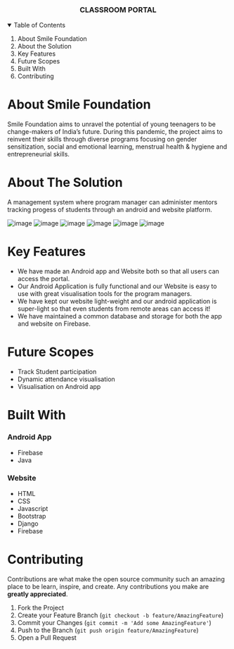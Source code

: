 

  <h3 align="center">CLASSROOM PORTAL</h3>



<!-- TABLE OF CONTENTS -->
<details open="open">
  <summary>Table of Contents</summary>
  <ol>
    <li>About Smile Foundation
    <li>About the Solution</li>
     <li>Key Features</li>
    <li>Future Scopes</li>
     <li>Built With </li>
   <li>Contributing</li>
  </ol>
</details>


# About Smile Foundation
<p>Smile Foundation aims to unravel the potential of young teenagers to be change-makers of India’s future. During this pandemic, the project aims to reinvent their skills through diverse programs focusing on gender sensitization, social and emotional learning, menstrual health & hygiene and entrepreneurial skills.</p>
<!-- ABOUT THE PROJECT -->

# About The Solution
<p>A management system where program manager can administer mentors tracking progess of students through an android and website platform.
</p>

![image](https://user-images.githubusercontent.com/56497318/127535884-9c15f46d-5851-4d5a-bcc5-7740b60e677f.png)
![image](https://user-images.githubusercontent.com/56497318/127535984-6acbe08e-73db-41b0-bdd6-01b3a6645030.png)
![image](https://user-images.githubusercontent.com/56497318/127536045-4b023a98-58c1-4af3-978e-665a4ba40b42.png)
![image](https://user-images.githubusercontent.com/56497318/127536103-54dc14f0-0fdb-416d-89fd-181f8f3a111d.png)
![image](https://user-images.githubusercontent.com/56497318/127536174-14ce37c1-88bc-4968-8fa5-af763c1db6e5.png)
![image](https://user-images.githubusercontent.com/56497318/127536204-c20e70bd-49b8-4c9f-8790-cb69de30337b.png)


# Key Features
* We have made an Android app and Website both so that all users can access the portal.
* Our Android Application is fully functional and our Website is easy to use with great visualisation tools for the program managers.
* We have kept our website light-weight and our android application is super-light so that even students from remote areas can access it!
* We have maintained a common database and storage for both the app and website on Firebase.

# Future Scopes
* Track Student participation
* Dynamic attendance visualisation
* Visualisation on Android app


# Built With
### Android App
* Firebase
* Java
### Website
* HTML
* CSS
* Javascript
* Bootstrap
* Django
* Firebase


<!-- CONTRIBUTING -->
# Contributing

Contributions are what make the open source community such an amazing place to be learn, inspire, and create. Any contributions you make are **greatly appreciated**.

1. Fork the Project
2. Create your Feature Branch (`git checkout -b feature/AmazingFeature`)
3. Commit your Changes (`git commit -m 'Add some AmazingFeature'`)
4. Push to the Branch (`git push origin feature/AmazingFeature`)
5. Open a Pull Request
